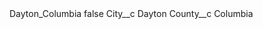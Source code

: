 <?xml version="1.0" encoding="UTF-8"?>
<CustomMetadata xmlns="http://soap.sforce.com/2006/04/metadata" xmlns:xsi="http://www.w3.org/2001/XMLSchema-instance" xmlns:xsd="http://www.w3.org/2001/XMLSchema">
    <label>Dayton_Columbia</label>
    <protected>false</protected>
    <values>
        <field>City__c</field>
        <value xsi:type="xsd:string">Dayton</value>
    </values>
    <values>
        <field>County__c</field>
        <value xsi:type="xsd:string">Columbia</value>
    </values>
</CustomMetadata>
